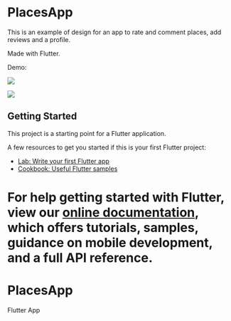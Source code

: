 
# PlacesApp

This is an example of design for an app to rate and comment places, add reviews and a profile. 

Made with Flutter. 

Demo:

![](https://github.com/AldaCL/PlacesApp/blob/master/places11.gif)

![](https://github.com/AldaCL/PlacesApp/blob/master/places22.gif)

## Getting Started


This project is a starting point for a Flutter application.


A few resources to get you started if this is your first Flutter project:

- [Lab: Write your first Flutter app](https://flutter.dev/docs/get-started/codelab)
- [Cookbook: Useful Flutter samples](https://flutter.dev/docs/cookbook)

For help getting started with Flutter, view our
[online documentation](https://flutter.dev/docs), which offers tutorials,
samples, guidance on mobile development, and a full API reference.
=======
# PlacesApp
Flutter App
